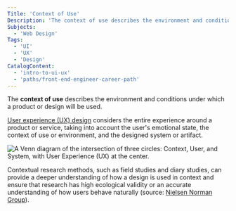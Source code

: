 ```yaml
---
Title: 'Context of Use'
Description: 'The context of use describes the environment and conditions under which a product or design will be used.'
Subjects:
  - 'Web Design'
Tags:
  - 'UI'
  - 'UX'
  - 'Design'
CatalogContent:
  - 'intro-to-ui-ux'
  - 'paths/front-end-engineer-career-path'
---
```


The **context of use** describes the environment and conditions under which a product or design will be used.

[User experience (UX) design](https://www.codecademy.com/resources/docs/uiux/ux-design) considers the entire experience around a product or service, taking into account the user's emotional state, the context of use or environment, and the designed system or artifact.

![A Venn diagram of the intersection of three circles: Context, User, and System, with User Experience (UX) at the center.](https://static-assets.codecademy.com/Courses/intro-to-ui-and-ux/what-are-ui-ux-design/ux-venn-diagram.svg)

Contextual research methods, such as field studies and diary studies, can provide a deeper understanding of how a design is used in context and ensure that research has high ecological validity or an accurate understanding of how users behave naturally (source: [Nielsen Norman Group](https://www.nngroup.com/articles/context-methods-field-diary-studies/)).
